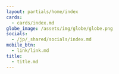 ```yaml
---
layout: partials/home/index
cards:
  - cards/index.md
globe_image: /assets/img/globe/globe.png
socials:
  - /jp/_shared/socials/index.md
mobile_btn:
  - link/link.md
title:
  - title.md
---
```

